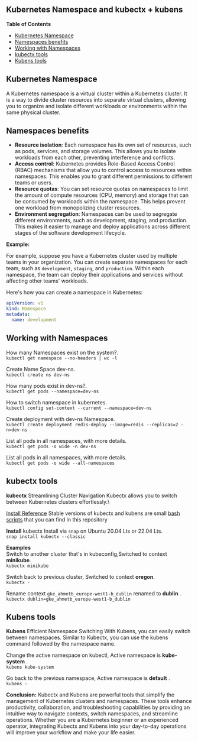 <h2> Kubernetes Namespace and kubectx + kubens</h2>

**Table of Contents**
- [Kubernetes Namespace](#kubernetes-namespace)
- [Namespaces benefits](#namespaces-benefits)
- [Working with Namespaces](#working-with-namespaces)
- [kubectx tools](#kubectx-tools)
- [Kubens tools](#kubens-tools)

## Kubernetes Namespace
A Kubernetes namespace is a virtual cluster within a Kubernetes cluster. It is a way to divide cluster resources into separate virtual clusters, allowing you to organize and isolate different workloads or environments within the same physical cluster.

## Namespaces benefits
- **Resource isolation**: Each namespace has its own set of resources, such as pods, services, and storage volumes. This allows you to isolate workloads from each other, preventing interference and conflicts.
- **Access control**: Kubernetes provides Role-Based Access Control (RBAC) mechanisms that allow you to control access to resources within namespaces. This enables you to grant different permissions to different teams or users.
- **Resource quotas**: You can set resource quotas on namespaces to limit the amount of compute resources (CPU, memory) and storage that can be consumed by workloads within the namespace. This helps prevent one workload from monopolizing cluster resources.
- **Environment segregation**: Namespaces can be used to segregate different environments, such as development, staging, and production. This makes it easier to manage and deploy applications across different stages of the software development lifecycle.

**Example:**

For example, suppose you have a Kubernetes cluster used by multiple teams in your organization. You can create separate namespaces for each team, such as `development`, `staging`, and `production`. Within each namespace, the team can deploy their applications and services without affecting other teams' workloads.

Here's how you can create a namespace in Kubernetes:

```yaml
apiVersion: v1
kind: Namespace
metadata:
  name: development
```

## Working with Namespaces

How many Namespaces exist on the system?.\
`kubectl get namespace --no-headers | wc -l`

Create Name Space dev-ns.\
`kubectl create ns dev-ns`

How many pods exist in dev-ns?.\
`kubectl get pods --namespace=dev-ns`

How to switch namespace in kubernetes.\
`kubectl config set-context --current --namespace=dev-ns`

Create deployment with dev-ns Namespace.\
`kubectl create deployment redis-deploy --image=redis --replicas=2 -n=dev-ns`

List all pods in all namespaces, with more details.\
`kubectl get pods -o wide -n dev-ns`

List all pods in all namespaces, with more details.\
`kubectl get pods -o wide --all-namespaces`


## kubectx tools

**kubectx**  Streamlining Cluster Navigation Kubectx allows you to switch between Kubernetes clusters effortlessly.\

[Install Reference](https://github.com/ahmetb/kubectx) Stable versions of kubectx and kubens are small [bash scripts](https://github.com/ahmetb/kubectx?tab=readme-ov-file#manual-installation-macos-and-linux) that you can find in this repository

**Install** kubectx Install via `snap` on Ubuntu 20.04 Lts or 22.04 Lts.\
`snap install kubectx --classic`

**Examples**\
Switch to another cluster that's in kubeconfig,Switched to context **minikube**.\
`kubectx minikube`

Switch back to previous cluster, Switched to context **oregon**.\
`kubectx -`

Rename context `gke_ahmetb_europe-west1-b_dublin` renamed to **dublin** .\
`kubectx dublin=gke_ahmetb_europe-west1-b_dublin`

## Kubens tools
**Kubens**  Efficient Namespace Switching With Kubens, you can easily switch between namespaces. Similar to Kubectx, you can use the kubens command followed by the namespace name.

Change the active namespace on kubectl, Active namespace is **kube-system** .\
`kubens kube-system`

Go back to the previous namespace, Active namespace is **default** .\
`kubens -`

**Conclusion:** Kubectx and Kubens are powerful tools that simplify the management of Kubernetes clusters and namespaces. These tools enhance productivity, collaboration, and troubleshooting capabilities by providing an intuitive way to navigate contexts, switch namespaces, and streamline operations. Whether you are a Kubernetes beginner or an experienced operator, integrating Kubectx and Kubens into your day-to-day operations will improve your workflow and make your life easier.